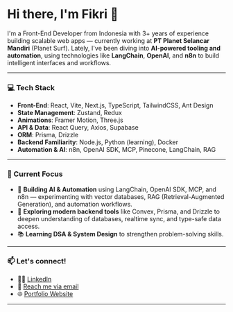 # Hi there, I'm Fikri 👋

I'm a Front-End Developer from Indonesia with 3+ years of experience building scalable web apps — currently working at **PT Planet Selancar Mandiri** (Planet Surf). Lately, I've been diving into **AI-powered tooling and automation**, using technologies like **LangChain**, **OpenAI**, and **n8n** to build intelligent interfaces and workflows.

---

### 💻 Tech Stack
- **Front-End**: React, Vite, Next.js, TypeScript, TailwindCSS, Ant Design
- **State Management**: Zustand, Redux
- **Animations**: Framer Motion, Three.js
- **API & Data**: React Query, Axios, Supabase
- **ORM**: Prisma, Drizzle
- **Backend Familiarity**: Node.js, Python (learning), Docker
- **Automation & AI**: n8n, OpenAI SDK, MCP, Pinecone, LangChain, RAG

---

### 🚀 Current Focus

- 🤖 **Building AI & Automation** using LangChain, OpenAI SDK, MCP, and n8n — experimenting with vector databases, RAG (Retrieval-Augmented Generation), and automation workflows.
- 🧠 **Exploring modern backend tools** like Convex, Prisma, and Drizzle to deepen understanding of databases, realtime sync, and type-safe data access.
- 📚 **Learning DSA & System Design** to strengthen problem-solving skills.

---

### 📫 Let's connect!

- 🧑‍💼 [LinkedIn](https://linkedin.com/in/fikriraihan)
- 💬 [Reach me via email](mailto:fikri.raihan4@gmail.com)
- 🌐 [Portfolio Website](https://fikri-portofolio.netlify.app/)

---
